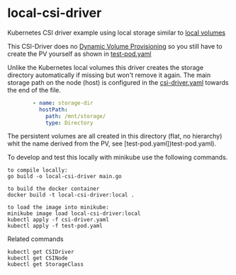 # local-csi-driver

Kubernetes CSI driver example using local storage similar to [local volumes](https://kubernetes.io/docs/concepts/storage/volumes/#local)

This CSI-Driver does no [Dynamic Volume Provisioning](https://kubernetes.io/docs/concepts/storage/dynamic-provisioning/) so you still have to create the PV yourself as shown in [test-pod.yaml](test-pod.yaml)

Unlike the Kubernetes local volumes this driver creates the storage directory automatically if missing but won't remove it again. The main storage path on the node (host) is configured in the [csi-driver.yaml](csi-driver.yaml) towards the end of the file.
```yaml
        - name: storage-dir
          hostPath:
            path: /mnt/storage/
            type: Directory
```

The persistent volumes are all created in this directory (flat, no hierarchy) whit the name derived from the PV, see [test-pod.yaml])test-pod.yaml).

To develop and test this locally with minikube use the following commands.
```
to compile locally:
go build -o local-csi-driver main.go

to build the docker container
docker build -t local-csi-driver:local .

to load the image into minikube:
minikube image load local-csi-driver:local
kubectl apply -f csi-driver.yaml
kubectl apply -f test-pod.yaml
```

Related commands
```
kubectl get CSIDriver
kubectl get CSINode
kubectl get StorageClass
```
